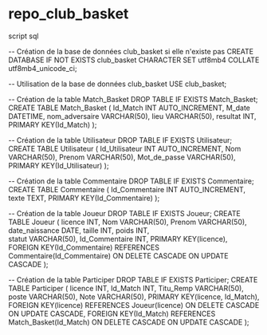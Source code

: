 # repo_club_basket

script sql

-- Création de la base de données club_basket si elle n'existe pas
CREATE DATABASE IF NOT EXISTS club_basket CHARACTER SET utf8mb4 COLLATE utf8mb4_unicode_ci;

-- Utilisation de la base de données club_basket
USE club_basket;

-- Création de la table Match_Basket
DROP TABLE IF EXISTS Match_Basket;
CREATE TABLE Match_Basket (
Id_Match INT AUTO_INCREMENT,
M_date DATETIME,
nom_adversaire VARCHAR(50),
lieu VARCHAR(50),
resultat INT,
PRIMARY KEY(Id_Match)
);

-- Création de la table Utilisateur
DROP TABLE IF EXISTS Utilisateur;
CREATE TABLE Utilisateur (
Id_Utilisateur INT AUTO_INCREMENT,
Nom VARCHAR(50),
Prenom VARCHAR(50),
Mot_de_passe VARCHAR(50),
PRIMARY KEY(Id_Utilisateur)
);

-- Création de la table Commentaire
DROP TABLE IF EXISTS Commentaire;
CREATE TABLE Commentaire (
Id_Commentaire INT AUTO_INCREMENT,
texte TEXT,
PRIMARY KEY(Id_Commentaire)
);

-- Création de la table Joueur
DROP TABLE IF EXISTS Joueur;
CREATE TABLE Joueur (
licence INT,
Nom VARCHAR(50),
Prenom VARCHAR(50),
date_naissance DATE,
taille INT,
poids INT,  
statut VARCHAR(50),
Id_Commentaire INT,
PRIMARY KEY(licence),
FOREIGN KEY(Id_Commentaire) REFERENCES Commentaire(Id_Commentaire) ON DELETE CASCADE ON UPDATE CASCADE
);

-- Création de la table Participer
DROP TABLE IF EXISTS Participer;
CREATE TABLE Participer (
licence INT,
Id_Match INT,
Titu_Remp VARCHAR(50),
poste VARCHAR(50),
Note VARCHAR(50),
PRIMARY KEY(licence, Id_Match),
FOREIGN KEY(licence) REFERENCES Joueur(licence) ON DELETE CASCADE ON UPDATE CASCADE,
FOREIGN KEY(Id_Match) REFERENCES Match_Basket(Id_Match) ON DELETE CASCADE ON UPDATE CASCADE
);
